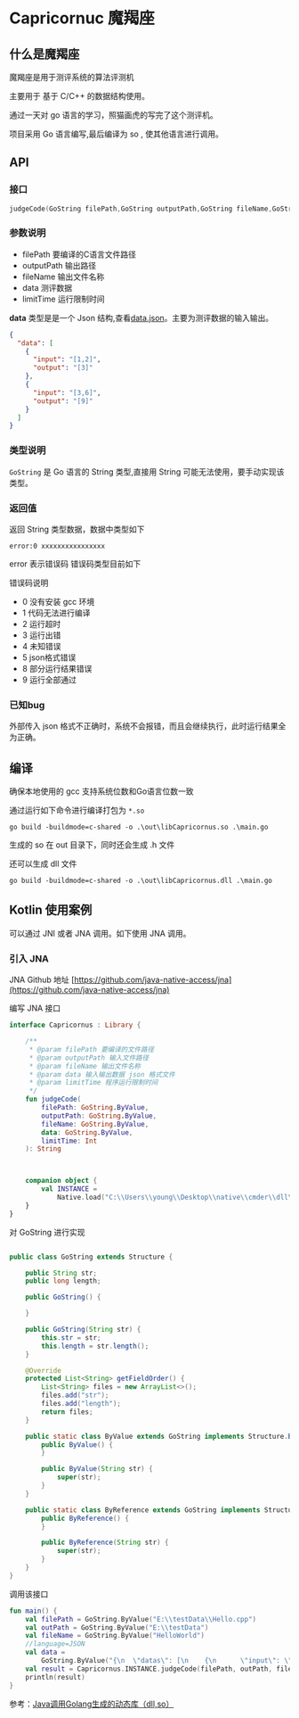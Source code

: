 # Capricornuc 魔羯座

## 什么是魔羯座

魔羯座是用于测评系统的算法评测机

主要用于 基于 C/C++ 的数据结构使用。

通过一天对 go 语言的学习，照猫画虎的写完了这个测评机。

项目采用 Go 语言编写,最后编译为 so , 使其他语言进行调用。

## API

### 接口

```c
judgeCode(GoString filePath,GoString outputPath,GoString fileName,GoString data,int limitTime):String
```

### 参数说明

- filePath 要编译的C语言文件路径
- outputPath 输出路径
- fileName 输出文件名称
- data 测评数据
- limitTime 运行限制时间

**data** 类型是是一个 Json 结构,查看[data.json](./data.json)。主要为测评数据的输入输出。


```json
{
  "data": [
    {
      "input": "[1,2]",
      "output": "[3]"
    },
    {
      "input": "[3,6]",
      "output": "[9]"
    }
  ]
}
```

### 类型说明

`GoString` 是 Go 语言的 String 类型,直接用 String 可能无法使用，要手动实现该类型。 

### 返回值

返回 String 类型数据，数据中类型如下

```text
error:0 xxxxxxxxxxxxxxxx
```

error 表示错误码 
错误码类型目前如下

错误码说明

- 0 没有安装 gcc 环境
- 1 代码无法进行编译
- 2 运行超时
- 3 运行出错
- 4 未知错误
- 5 json格式错误
- 8 部分运行结果错误
- 9 运行全部通过

### **已知bug**

外部传入 json 格式不正确时，系统不会报错，而且会继续执行，此时运行结果全为正确。

## 编译

确保本地使用的 gcc 支持系统位数和Go语言位数一致

通过运行如下命令进行编译打包为 `*.so`

```shell
go build -buildmode=c-shared -o .\out\libCapricornus.so .\main.go
```

生成的 so 在 out 目录下，同时还会生成 .h 文件

还可以生成 dll 文件

```shell
go build -buildmode=c-shared -o .\out\libCapricornus.dll .\main.go
```

## Kotlin 使用案例

可以通过 JNI 或者 JNA 调用。如下使用 JNA 调用。

### 引入 JNA

JNA Github 地址 [https://github.com/java-native-access/jna](https://github.com/java-native-access/jna)

编写 JNA 接口

```kotlin
interface Capricornus : Library {

    /**
     * @param filePath 要编译的文件路径
     * @param outputPath 输入文件路径
     * @param fileName 输出文件名称
     * @param data 输入输出数据 json 格式文件
     * @param limitTime 程序运行限制时间
     */
    fun judgeCode(
        filePath: GoString.ByValue,
        outputPath: GoString.ByValue,
        fileName: GoString.ByValue,
        data: GoString.ByValue,
        limitTime: Int
    ): String



    companion object {
        val INSTANCE =
            Native.load("C:\\Users\\young\\Desktop\\native\\cmder\\dll\\libCapricornus.so", Capricornus::class.java)!!
    }
}


```

对 GoString 进行实现

```java

public class GoString extends Structure {

    public String str;
    public long length;

    public GoString() {

    }

    public GoString(String str) {
        this.str = str;
        this.length = str.length();
    }

    @Override
    protected List<String> getFieldOrder() {
        List<String> files = new ArrayList<>();
        files.add("str");
        files.add("length");
        return files;
    }

    public static class ByValue extends GoString implements Structure.ByValue {
        public ByValue() {
        }

        public ByValue(String str) {
            super(str);
        }
    }

    public static class ByReference extends GoString implements Structure.ByReference {
        public ByReference() {
        }

        public ByReference(String str) {
            super(str);
        }
    }
}

```

调用该接口

```kotlin
fun main() {
    val filePath = GoString.ByValue("E:\\testData\\Hello.cpp")
    val outPath = GoString.ByValue("E:\\testData")
    val fileName = GoString.ByValue("HelloWorld")
    //language=JSON
    val data =
        GoString.ByValue("{\n  \"datas\": [\n    {\n      \"input\": \"[1,2]\",\n      \"output\": \"[3]\"\n    },\n    {\n      \"input\": \"[3,6]\",\n      \"output\": \"[9]\"\n    }\n  ]\n}")
    val result = Capricornus.INSTANCE.judgeCode(filePath, outPath, fileName, data,2)
    println(result)
}
```

参考：[Java调用Golang生成的动态库（dll,so）](https://studygolang.com/articles/13646)

